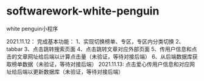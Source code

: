 # softwarework-white-penguin
white penguin小程序

2021.11.12：
完成基本功能：
1、实现切换榜单、专区，专区内分类切换
2、tabbar
3、点击跳转搜索页面
4、点击跳转文章对应外部页面
5、传用户信息和点击的文章网址给后端以计算点击量（未验证，等待对接后端）
6、从后端数据库获取榜单数据（未验证，等待对接后端）
2021.11.13:
点击爱心传用户信息和对应网址给后端以更新数据库（未验证，等待对接后端）
